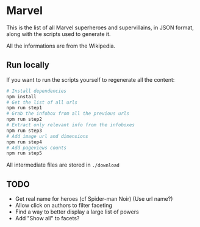 # Marvel

This is the list of all Marvel superheroes and supervillains, in JSON format,
along with the scripts used to generate it.

All the informations are from the Wikipedia.

## Run locally

If you want to run the scripts yourself to regenerate all the content:

```sh
# Install dependencies
npm install
# Get the list of all urls
npm run step1
# Grab the infobox from all the previous urls
npm run step2
# Extract only relevant info from the infoboxes
npm run step3
# Add image url and dimensions
npm run step4
# Add pageviews counts
npm run step5
```

All intermediate files are stored in `./download`

## TODO

- Get real name for heroes (cf Spider-man Noir) (Use url name?)
- Allow click on authors to filter faceting
- Find a way to better display a large list of powers
- Add "Show all" to facets?

